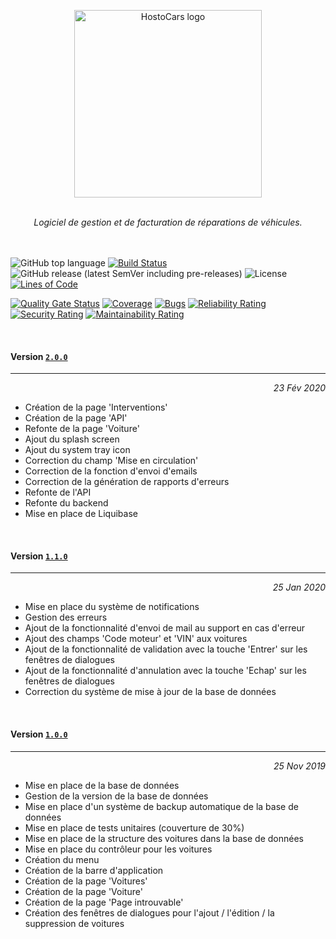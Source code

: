 <p align="center">
  <img width="300" src="https://github.com/Vulture68/HostoCars/blob/develop/src/main/javascript/public/logo.png?raw=true" alt="HostoCars logo" />
</p>

<br />

<div align="center">
    <i>Logiciel de gestion et de facturation de réparations de véhicules.</i>
</div>

<br />
<br />

![GitHub top language](https://img.shields.io/github/languages/top/Foacs/HostoCars)
[![Build Status](https://travis-ci.com/Foacs/HostoCars.svg?branch=develop)](https://travis-ci.com/Foacs/HostoCars)
![GitHub release (latest SemVer including pre-releases)](https://img.shields.io/github/v/release/foacs/HostoCars?include_prereleases)
![License](https://img.shields.io/badge/license-CeCILL-blueviolet)
[![Lines of Code](https://sonarcloud.io/api/project_badges/measure?project=fr.vulture%3Ahostocars&metric=ncloc)](https://sonarcloud.io/dashboard?id=fr.vulture%3Ahostocars)

[![Quality Gate Status](https://sonarcloud.io/api/project_badges/measure?project=fr.vulture%3Ahostocars&metric=alert_status)](https://sonarcloud.io/dashboard?id=fr.vulture%3Ahostocars)
[![Coverage](https://sonarcloud.io/api/project_badges/measure?project=fr.vulture%3Ahostocars&metric=coverage)](https://sonarcloud.io/dashboard?id=fr.vulture%3Ahostocars)
[![Bugs](https://sonarcloud.io/api/project_badges/measure?project=fr.vulture%3Ahostocars&metric=bugs)](https://sonarcloud.io/dashboard?id=fr.vulture%3Ahostocars)
[![Reliability Rating](https://sonarcloud.io/api/project_badges/measure?project=fr.vulture%3Ahostocars&metric=reliability_rating)](https://sonarcloud.io/dashboard?id=fr.vulture%3Ahostocars)
[![Security Rating](https://sonarcloud.io/api/project_badges/measure?project=fr.vulture%3Ahostocars&metric=security_rating)](https://sonarcloud.io/dashboard?id=fr.vulture%3Ahostocars)
[![Maintainability Rating](https://sonarcloud.io/api/project_badges/measure?project=fr.vulture%3Ahostocars&metric=sqale_rating)](https://sonarcloud.io/dashboard?id=fr.vulture%3Ahostocars)

<br />

#### Version [`2.0.0`](https://github.com/Vulture68/HostoCars/releases/download/2.0.0/HostoCars.exe "Download HostoCars v2.0.0")

<hr/>

<div align="right">
    <i>23 Fév 2020</i>
</div>

- Création de la page 'Interventions'
- Création de la page 'API'
- Refonte de la page 'Voiture'
- Ajout du splash screen
- Ajout du system tray icon
- Correction du champ 'Mise en circulation'
- Correction de la fonction d'envoi d'emails
- Correction de la génération de rapports d'erreurs
- Refonte de l'API
- Refonte du backend
- Mise en place de Liquibase

<br />

#### Version [`1.1.0`](https://github.com/Vulture68/HostoCars/releases/download/1.1.0/HostoCars.exe "Download HostoCars v1.1.0")

<hr/>

<div align="right">
    <i>25 Jan 2020</i>
</div>

- Mise en place du système de notifications
- Gestion des erreurs
- Ajout de la fonctionnalité d'envoi de mail au support en cas d'erreur
- Ajout des champs 'Code moteur' et 'VIN' aux voitures
- Ajout de la fonctionnalité de validation avec la touche 'Entrer' sur les fenêtres de dialogues
- Ajout de la fonctionnalité d'annulation avec la touche 'Echap' sur les fenêtres de dialogues
- Correction du système de mise à jour de la base de données

<br />

#### Version [`1.0.0`](https://github.com/Vulture68/HostoCars/releases/download/1.0.0/HostoCars.exe "Download HostoCars v1.0.0")

<hr/>

<div align="right">
    <i>25 Nov 2019</i>
</div>

- Mise en place de la base de données
- Gestion de la version de la base de données
- Mise en place d'un système de backup automatique de la base de données
- Mise en place de tests unitaires (couverture de 30%)
- Mise en place de la structure des voitures dans la base de données
- Mise en place du contrôleur pour les voitures
- Création du menu
- Création de la barre d'application
- Création de la page 'Voitures'
- Création de la page 'Voiture'
- Création de la page 'Page introuvable'
- Création des fenêtres de dialogues pour l'ajout / l'édition / la suppression de voitures
